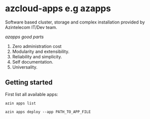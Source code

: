 # azcloud-apps e.g azapps

Software based cluster, storage and complex
installation provided by Azintelecom IT/Dev team.

*azapps good parts*

1. Zero administration cost
2. Modularity and extensibility.
3. Reliability and simplicity.
4. Self documentation.
5. Universality.

## Getting started

First list all available apps:
```
azin apps list
```

```
azin apps deploy --app PATH_TO_APP_FILE
```




